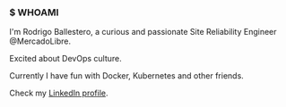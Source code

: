 ### $ WHOAMI

I'm Rodrigo Ballestero, a curious and passionate Site Reliability Engineer @MercadoLibre. 

Excited about DevOps culture.

Currently I have fun with Docker, Kubernetes and other friends.

Check my [LinkedIn profile](https://www.linkedin.com/in/ballesterorj/).

<!--
**rodrigojb/rodrigojb** is a ✨ _special_ ✨ repository because its `README.md` (this file) appears on your GitHub profile.

Here are some ideas to get you started:

- 🔭 I’m currently working on ...
- 🌱 I’m currently learning ...
- 👯 I’m looking to collaborate on ...
- 🤔 I’m looking for help with ...
- 💬 Ask me about ...
- 📫 How to reach me: ...
- 😄 Pronouns: ...
- ⚡ Fun fact: ...
-->
